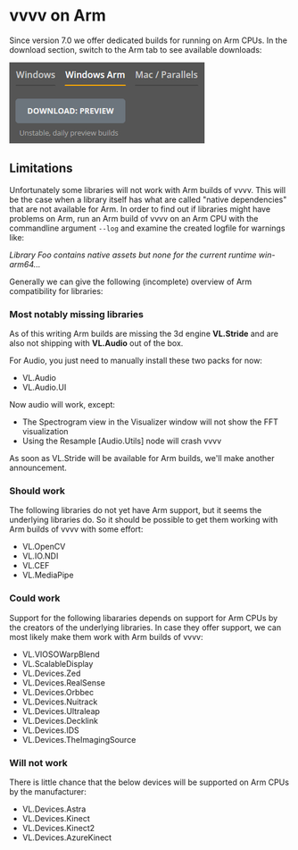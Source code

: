 # vvvv on Arm 

Since version 7.0 we offer dedicated builds for running on Arm CPUs. In the download section, switch to the Arm tab to see available downloads:

[![Arm downloads](../../images//reference//best-practice/vvvv-on-arm.png)](https://vvvv.org/download/)

## Limitations
Unfortunately some libraries will not work with Arm builds of vvvv. This will be the case when a library itself has what are called "native dependencies" that are not available for Arm. In order to find out if libraries might have problems on Arm, run an Arm build of vvvv on an Arm CPU with the commandline argument `--log` and examine the created logfile for warnings like:

*Library Foo contains native assets but none for the current runtime win-arm64...*

Generally we can give the following (incomplete) overview of Arm compatibility for libraries:

### Most notably missing libraries
As of this writing Arm builds are missing the 3d engine **VL.Stride** and are also not shipping with **VL.Audio** out of the box.

For Audio, you just need to manually install these two packs for now:
- VL.Audio
- VL.Audio.UI
  
Now audio will work, except:
- The Spectrogram view in the Visualizer window will not show the FFT visualization
- Using the Resample [Audio.Utils] node will crash vvvv

As soon as VL.Stride will be available for Arm builds, we'll make another announcement.

### Should work
The following libraries do not yet have Arm support, but it seems the underlying libraries do. So it should be possible to get them working with Arm builds of vvvv with some effort:
- VL.OpenCV
- VL.IO.NDI
- VL.CEF
- VL.MediaPipe

### Could work
Support for the following libararies depends on support for Arm CPUs by the creators of the underlying libraries. In case they offer support, we can most likely make them work with Arm builds of vvvv:
- VL.VIOSOWarpBlend
- VL.ScalableDisplay 
- VL.Devices.Zed
- VL.Devices.RealSense
- VL.Devices.Orbbec
- VL.Devices.Nuitrack
- VL.Devices.Ultraleap
- VL.Devices.Decklink
- VL.Devices.IDS
- VL.Devices.TheImagingSource

### Will not work
There is little chance that the below devices will be supported on Arm CPUs by the manufacturer:
- VL.Devices.Astra
- VL.Devices.Kinect
- VL.Devices.Kinect2
- VL.Devices.AzureKinect
